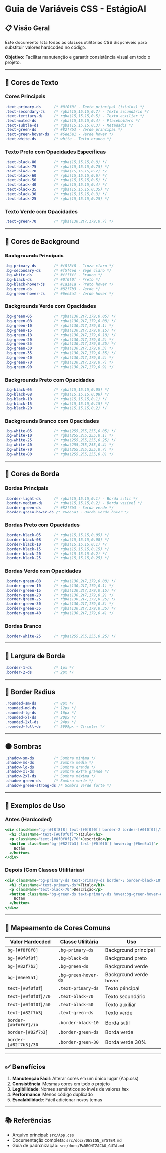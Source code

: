 # Guia de Variáveis CSS - EstágioAI

## 📋 Visão Geral

Este documento lista todas as classes utilitárias CSS disponíveis para substituir valores hardcoded no código.

**Objetivo**: Facilitar manutenção e garantir consistência visual em todo o projeto.

---

## 🎨 Cores de Texto

### Cores Principais
```css
.text-primary-ds      /* #0f0f0f - Texto principal (títulos) */
.text-secondary-ds    /* rgba(15,15,15,0.7) - Texto secundário */
.text-tertiary-ds     /* rgba(15,15,15,0.5) - Texto auxiliar */
.text-muted-ds        /* rgba(15,15,15,0.4) - Placeholders */
.text-subtle-ds       /* rgba(15,15,15,0.3) - Metadados */
.text-green-ds        /* #82f7b3 - Verde principal */
.text-green-hover-ds  /* #6ee5a1 - Verde hover */
.text-white-ds        /* white - Texto branco */
```

### Texto Preto com Opacidades Específicas
```css
.text-black-80        /* rgba(15,15,15,0.8) */
.text-black-75        /* rgba(15,15,15,0.75) */
.text-black-70        /* rgba(15,15,15,0.7) */
.text-black-60        /* rgba(15,15,15,0.6) */
.text-black-50        /* rgba(15,15,15,0.5) */
.text-black-40        /* rgba(15,15,15,0.4) */
.text-black-35        /* rgba(15,15,15,0.35) */
.text-black-30        /* rgba(15,15,15,0.3) */
.text-black-25        /* rgba(15,15,15,0.25) */
```

### Texto Verde com Opacidades
```css
.text-green-70        /* rgba(130,247,179,0.7) */
```

---

## 🎨 Cores de Background

### Backgrounds Principais
```css
.bg-primary-ds        /* #f8f8f8 - Cinza claro */
.bg-secondary-ds      /* #f5f4ed - Bege claro */
.bg-white-ds          /* #ffffff - Branco */
.bg-black-ds          /* #0f0f0f - Preto */
.bg-black-hover-ds    /* #1a1a1a - Preto hover */
.bg-green-ds          /* #82f7b3 - Verde */
.bg-green-hover-ds    /* #6ee5a1 - Verde hover */
```

### Backgrounds Verde com Opacidades
```css
.bg-green-05          /* rgba(130,247,179,0.05) */
.bg-green-08          /* rgba(130,247,179,0.08) */
.bg-green-10          /* rgba(130,247,179,0.1) */
.bg-green-15          /* rgba(130,247,179,0.15) */
.bg-green-18          /* rgba(130,247,179,0.18) */
.bg-green-20          /* rgba(130,247,179,0.2) */
.bg-green-25          /* rgba(130,247,179,0.25) */
.bg-green-30          /* rgba(130,247,179,0.3) */
.bg-green-35          /* rgba(130,247,179,0.35) */
.bg-green-40          /* rgba(130,247,179,0.4) */
.bg-green-70          /* rgba(130,247,179,0.7) */
.bg-green-90          /* rgba(130,247,179,0.9) */
```

### Backgrounds Preto com Opacidades
```css
.bg-black-05          /* rgba(15,15,15,0.05) */
.bg-black-08          /* rgba(15,15,15,0.08) */
.bg-black-10          /* rgba(15,15,15,0.1) */
.bg-black-15          /* rgba(15,15,15,0.15) */
.bg-black-20          /* rgba(15,15,15,0.2) */
```

### Backgrounds Branco com Opacidades
```css
.bg-white-05          /* rgba(255,255,255,0.05) */
.bg-white-10          /* rgba(255,255,255,0.1) */
.bg-white-25          /* rgba(255,255,255,0.25) */
.bg-white-40          /* rgba(255,255,255,0.4) */
.bg-white-70          /* rgba(255,255,255,0.7) */
.bg-white-80          /* rgba(255,255,255,0.8) */
```

---

## 🎨 Cores de Borda

### Bordas Principais
```css
.border-light-ds      /* rgba(15,15,15,0.1) - Borda sutil */
.border-medium-ds     /* rgba(15,15,15,0.2) - Borda visível */
.border-green-ds      /* #82f7b3 - Borda verde */
.border-green-hover-ds /* #6ee5a1 - Borda verde hover */
```

### Bordas Preto com Opacidades
```css
.border-black-05      /* rgba(15,15,15,0.05) */
.border-black-08      /* rgba(15,15,15,0.08) */
.border-black-10      /* rgba(15,15,15,0.1) */
.border-black-15      /* rgba(15,15,15,0.15) */
.border-black-20      /* rgba(15,15,15,0.2) */
.border-black-25      /* rgba(15,15,15,0.25) */
```

### Bordas Verde com Opacidades
```css
.border-green-08      /* rgba(130,247,179,0.08) */
.border-green-10      /* rgba(130,247,179,0.1) */
.border-green-15      /* rgba(130,247,179,0.15) */
.border-green-20      /* rgba(130,247,179,0.2) */
.border-green-25      /* rgba(130,247,179,0.25) */
.border-green-30      /* rgba(130,247,179,0.3) */
.border-green-35      /* rgba(130,247,179,0.35) */
.border-green-40      /* rgba(130,247,179,0.4) */
```

### Bordas Branco
```css
.border-white-25      /* rgba(255,255,255,0.25) */
```

---

## 📏 Largura de Borda

```css
.border-1-ds          /* 1px */
.border-2-ds          /* 2px */
```

---

## 🔲 Border Radius

```css
.rounded-sm-ds        /* 8px */
.rounded-md-ds        /* 12px */
.rounded-lg-ds        /* 16px */
.rounded-xl-ds        /* 20px */
.rounded-2xl-ds       /* 24px */
.rounded-full-ds      /* 9999px - Circular */
```

---

## 🌑 Sombras

```css
.shadow-sm-ds         /* Sombra mínima */
.shadow-md-ds         /* Sombra média */
.shadow-lg-ds         /* Sombra grande */
.shadow-xl-ds         /* Sombra extra grande */
.shadow-2xl-ds        /* Sombra máxima */
.shadow-green-ds      /* Sombra verde */
.shadow-green-strong-ds /* Sombra verde forte */
```

---

## 📝 Exemplos de Uso

### Antes (Hardcoded)
```jsx
<div className="bg-[#f8f8f8] text-[#0f0f0f] border-2 border-[#0f0f0f]/10">
  <h1 className="text-[#0f0f0f]">Título</h1>
  <p className="text-[#0f0f0f]/70">Descrição</p>
  <button className="bg-[#82f7b3] text-[#0f0f0f] hover:bg-[#6ee5a1]">
    Botão
  </button>
</div>
```

### Depois (Com Classes Utilitárias)
```jsx
<div className="bg-primary-ds text-primary-ds border-2 border-black-10">
  <h1 className="text-primary-ds">Título</h1>
  <p className="text-black-70">Descrição</p>
  <button className="bg-green-ds text-primary-ds hover:bg-green-hover-ds">
    Botão
  </button>
</div>
```

---

## 🔄 Mapeamento de Cores Comuns

| Valor Hardcoded | Classe Utilitária | Uso |
|----------------|-------------------|-----|
| `bg-[#f8f8f8]` | `.bg-primary-ds` | Background principal |
| `bg-[#0f0f0f]` | `.bg-black-ds` | Background preto |
| `bg-[#82f7b3]` | `.bg-green-ds` | Background verde |
| `bg-[#6ee5a1]` | `.bg-green-hover-ds` | Background verde hover |
| `text-[#0f0f0f]` | `.text-primary-ds` | Texto principal |
| `text-[#0f0f0f]/70` | `.text-black-70` | Texto secundário |
| `text-[#0f0f0f]/50` | `.text-black-50` | Texto auxiliar |
| `text-[#82f7b3]` | `.text-green-ds` | Texto verde |
| `border-[#0f0f0f]/10` | `.border-black-10` | Borda sutil |
| `border-[#82f7b3]` | `.border-green-ds` | Borda verde |
| `border-[#82f7b3]/30` | `.border-green-30` | Borda verde 30% |

---

## ✅ Benefícios

1. **Manutenção Fácil**: Alterar cores em um único lugar (App.css)
2. **Consistência**: Mesmas cores em todo o projeto
3. **Legibilidade**: Nomes semânticos ao invés de valores hex
4. **Performance**: Menos código duplicado
5. **Escalabilidade**: Fácil adicionar novos temas

---

## 📚 Referências

- Arquivo principal: `src/App.css`
- Documentação completa: `src/docs/DESIGN_SYSTEM.md`
- Guia de padronização: `src/docs/PADRONIZACAO_GUIA.md`


